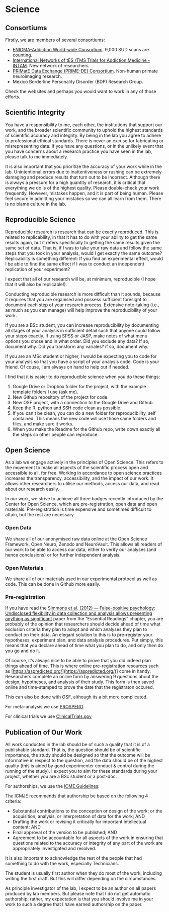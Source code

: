 # Science

## Consortiums

Firstly, we are members of several consortiums:

* [ENIGMA-Addiction World-wide Consortium](https://www.enigmaaddictionconsortium.com/). 9,000 SUD scans are counting.
* [International Networks of tES /TMS Trials for Addiction Medicine - INTAM](https://twitter.com/INTAM_Network). New network of researchers.
* [PRIMatE Data Exchange (PRIME-DE) Consortium](http://fcon_1000.projects.nitrc.org/indi/indiPRIME.html). Non-human primate neuroimaging research.
* Mexico Borderline Personality Disorder (BDP) Research Group.

Check the websites and perhaps you would want to work in any of those efforts.


## Scientific Integrity

You have a responsibility to me, each other, the institutions that support our work, and the broader scientific community to uphold the highest standards of scientific accuracy and integrity. By being in the lab you agree to adhere to professional ethical standards. There is never an excuse for fabricating or misrepresenting data. If you have any questions, or in the unlikely event that you have concerns about a research practice you have seen in the lab, please talk to me immediately.

It is also important that you prioritize the accuracy of your work while in the lab. Unintentional errors due to inattentiveness or rushing can be extremely damaging and produce results that turn out to be incorrect. Although there is always a pressure for a high quantity of research, it is critical that everything we do is of the highest quality. Please double-check your work frequently. However, mistakes happen, and it is part of being human. Please feel secure in admitting your mistakes so we can all learn from them. There is no blame culture in the lab.

## Reproducible Science

Reproducible research is research that can be exactly reproduced. This is related to replicability, in that it has to do with your ability to get the same results again, but it refers specifically to getting the same results given the same set of data. That is, if I was to take your raw data and follow the same steps that you took in your analysis, would I get exactly the same outcome? Replicability is something different: If you find an experimental effect, would I be able to find the same effect if I was to conduct an independent replication of your experiment?

I expect that all of our research will be, at minimum, reproducible (I hope that it will also be replicable!).

Conducting reproducible research is more difficult than it sounds, because it requires that you are organised and possess sufficient foresight to document each step of your research process. Extensive note-taking (i.e., as much as you can manage) will help improve the reproducibility of your work.

If you are a BSc student, you can increase reproducibility by documenting all stages of your analysis in sufficient detail such that anyone could follow your steps exactly. If using SPSS or JASP, make notes of what menu options you chose and in what order. Did you exclude any data? If so, document why. Did you transform any variales? if so, document why.

If you are an MSc student or higher, I would be expecting you to code for your analysis so that you have a script of your analysis code. Code is your friend. Of couse, I am always on hand to help out if needed.

I find that it is easier to do reproducible science when you do these things:

1. Google Drive or Dropbox folder for the project, with the example template folders I use  (ask me).
2. New Github repository of the project for code.
3. New OSF project, with a connection to the Google Drive and Github.
4. Keep the R, python and SSH code clean as possible.
5. If you can't be clean, you can do a new folder for reproducibility, self contained. This means the new code will use those same folders and files, and make sure it works. 
6. When you make the Readme for the Github repo, write down exactly all the steps so other people can reproduce.

## Open Science
As a lab we engage actively in the principles of Open Science. This refers to the movement to make all aspects of the scientific process open and accessible to all, for free. Working in accordance to open science practices increases the transparency, accessibility, and the impact of our work. It allows other researchers to utilise our methods, access our data, and read about our research easily.

In our work, we strive to achieve all three badges recently introduced by the Center for Open Science, which are pre-registration, open data and open materials. Pre-registration is time expensive and sometimes difficult to attain, but the rest are necessary.

### Open Data
We share all of our anonymised raw data online at the Open Science Framework, Open Neuro, Zenodo and NeuroVault. This allows all readers of our work to be able to access our data, either to verify our analyses (and hence conclusions) or for further independent analysis. 

### Open Materials
We share all of our materials used in our experimental protocol as well as code. This can be done in Github more easily.

### Pre-registration
If you have read the [Simmons et al. (2012) — False-positive psychology: Undisclosed flexibility in data collection and analysis allows presenting anything as significant](http://journals.sagepub.com/doi/abs/10.1177/0956797611417632) paper from the “Essential Readings” chapter, you are probably of the opinion that researchers should decide ahead of time what exclusion criteria they plan to adopt and which analyses they plan to conduct on their data. An elegant solution to this is to pre-register your hypotheses, experiment plan, and data analysis procedures. Put simply, this means that you declare ahead of time what you plan to do, and only then do you go and do it.

Of course, it’s always nice to be able to prove that you did indeed plan things ahead of time. This is where online pre-registration resources such as [https://aspredicted.org/](https://aspredicted.org/)] come in handy. Researchers complete an online form by answering 9 questions about the design, hypotheses, and analysis of their study. This form is then saved online and time-stamped to prove the date that the registraton occured.

This can also be done with OSF, although its a bit more complicated.

For meta-analysis we use [PROSPERO](https://www.crd.york.ac.uk/prospero/).

For clinical trials we use [ClinicalTrials.gov](https://clinicaltrials.gov/)

## Publication of Our Work

All work conducted in the lab should be of such a quality that it is of a publishable standard. That is, the question should be of scientific importance, the study should be designed so that the outcome will be informative in respect to the question, and the data should be of the highest quality (this is aided by good experimenter conduct & control during the running of the study). I expect you to aim for these standards during your project, whether you are a BSc student or a post-doc.

For authorships, we use the [ICME Guidelines](http://www.icmje.org/recommendations/browse/roles-and-responsibilities/defining-the-role-of-authors-and-contributors.html):

The ICMJE recommends that authorship be based on the following 4 criteria:

* Substantial contributions to the conception or design of the work; or the acquisition, analysis, or interpretation of data for the work; AND
* Drafting the work or revising it critically for important intellectual content; AND
* Final approval of the version to be published; AND
* Agreement to be accountable for all aspects of the work in ensuring that questions related to the accuracy or integrity of any part of the work are appropriately investigated and resolved.

It is also important to acknowledge the rest of the people that had something to do with the work, especially Technicians.

The student is usually first author when they do most of the work, including writing the first draft. But this will differ depending on the circumstances.

As principle investigator of the lab, I expect to be an author on all papers produced by lab members. But please note that I do not get automatic authorship; rather, my expectation is that you should involve me in your work to such a degree that I have earned authorship on the paper.
